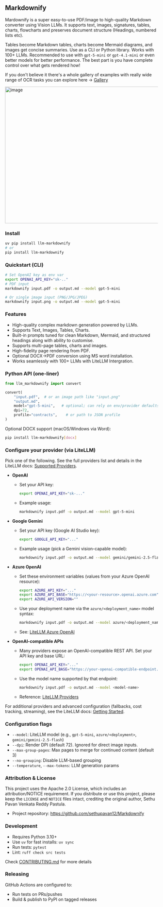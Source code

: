 ## Markdownify

Mardownify is a super easy-to-use PDF/image to high-quality Markdown converter using Vision LLMs. It supports text, images, signatures, tables, charts, flowcharts and preserves document structure (Headings, numbered lists etc).

Tables become Markdown tables, charts become Mermaid diagrams, and images get concise summaries. Use as a CLI or Python library. Works with 100+ LLMs. Recommended to use with `gpt-5-mini` or `gpt-4.1-mini` or even better models for better performance. The best part is you have complete control over what gets rendered how!

If you don't believe it there's a whole gallery of examples with really wide range of OCR tasks you can explore here -> [Gallery](https://github.com/sethupavan12/Markdownify/blob/main/examples/gallery.md) 

<img width="1867" height="450" alt="image" src="https://github.com/user-attachments/assets/9a8b5176-03d8-4063-a8f3-4b1e52bdbe72" />

### Install
```bash
uv pip install llm-markdownify
# or
pip install llm-markdownify
```

### Quickstart (CLI)
```bash
# Set OpenAI key as env var
export OPENAI_API_KEY="sk-.."
# PDF input
markdownify input.pdf -o output.md --model gpt-5-mini

# Or single image input (PNG/JPG/JPEG)
markdownify input.png -o output.md --model gpt-5-mini
```

### Features
- High-quality complex markdown generation powered by LLMs. 
- Supports Text, Images, Tables, Charts.
- Built-in prompts tuned for clean Markdown, Mermaid, and structured headings along with ability to customise.
- Supports multi-page tables, charts and images.
- High-fidelity page rendering from PDF.
- Optional DOCX→PDF conversion using MS word installation.
- Works seamlessly with 100+ LLMs with LiteLLM Intergration.

### Python API (one-liner)
```py
from llm_markdownify import convert

convert(
    "input.pdf",  # or an image path like "input.png"
    "output.md",
    model="gpt-5-mini",   # optional; can rely on env/provider defaults
    dpi=72,
    profile="contracts",    # or path to JSON profile
)
```

Optional DOCX support (macOS/Windows via Word):
```bash
pip install llm-markdownify[docx]
```

### Configure your provider (via LiteLLM)
Pick one of the following. See the full providers list and details in the LiteLLM docs: [Supported Providers](https://docs.litellm.ai/docs/providers).

- **OpenAI**
  - Set your API key:
    ```bash
    export OPENAI_API_KEY="sk-..."
    ```
  - Example usage:
    ```bash
    markdownify input.pdf -o output.md --model gpt-5-mini
    ```

- **Google Gemini**
  - Set your API key (Google AI Studio key):
    ```bash
    export GOOGLE_API_KEY="..."
    ```
  - Example usage (pick a Gemini vision-capable model):
    ```bash
    markdownify input.pdf -o output.md --model gemini/gemini-2.5-flash
    ```

- **Azure OpenAI**
  - Set these environment variables (values from your Azure OpenAI resource):
    ```bash
    export AZURE_API_KEY="..."
    export AZURE_API_BASE="https://<your-resource>.openai.azure.com"
    export AZURE_API_VERSION=""
    ```
  - Use your deployment name via the `azure/<deployment_name>` model syntax:
    ```bash
    markdownify input.pdf -o output.md --model azure/<deployment_name>
    ```
  - See: [LiteLLM Azure OpenAI](https://docs.litellm.ai/docs/providers/azure_openai)

- **OpenAI-compatible APIs**
  - Many providers expose an OpenAI-compatible REST API. Set your API key and base URL:
    ```bash
    export OPENAI_API_KEY="..."
    export OPENAI_API_BASE="https://your-openai-compatible-endpoint.com/v1"
    ```
  - Use the model name supported by that endpoint:
    ```bash
    markdownify input.pdf -o output.md --model <model-name>
    ```
  - Reference: [LiteLLM Providers](https://docs.litellm.ai/docs/providers)

For additional providers and advanced configuration (fallbacks, cost tracking, streaming), see the LiteLLM docs: [Getting Started](https://docs.litellm.ai/).

### Configuration flags
- `--model`: LiteLLM model (e.g., `gpt-5-mini`, `azure/<deployment>`, `gemini/gemini-2.5-flash`)
- `--dpi`: Render DPI (default 72). Ignored for direct image inputs.
- `--max-group-pages`: Max pages to merge for continued content (default 3)
- `--no-grouping`: Disable LLM-based grouping
- `--temperature`, `--max-tokens`: LLM generation params

### Attribution & License
This project uses the Apache 2.0 License, which includes an attribution/NOTICE requirement. If you distribute or use this project, please keep the `LICENSE` and `NOTICE` files intact, crediting the original author, Sethu Pavan Venkata Reddy Pastula.

- Project repository: https://github.com/sethupavan12/Markdownify

### Development
- Requires Python 3.10+
- Use `uv` for fast installs: `uv sync`
- Run tests: `pytest`
- Lint: `ruff check src tests`

Check [CONTRIBUTING.md](CONTRIBUTING.md) for more details

### Releasing
GitHub Actions are configured to:
- Run tests on PRs/pushes
- Build & publish to PyPI on tagged releases

